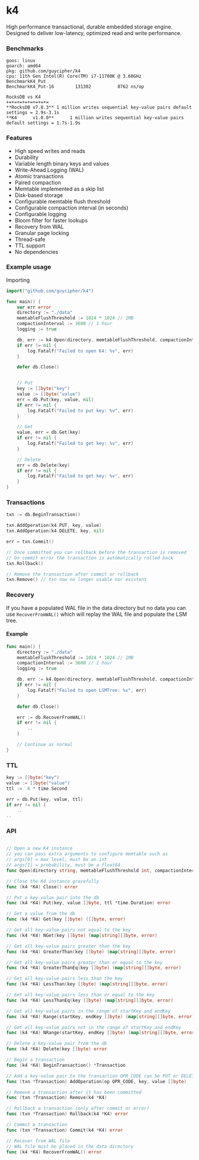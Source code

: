 # k4
High performance transactional, durable embedded storage engine. Designed to deliver low-latency, optimized read and write performance.

### Benchmarks
```
goos: linux
goarch: amd64
pkg: github.com/guycipher/k4
cpu: 11th Gen Intel(R) Core(TM) i7-11700K @ 3.60GHz
BenchmarkK4_Put
BenchmarkK4_Put-16    	  131302	      8762 ns/op

RocksDB vs K4
+=+=+=+=+=+=+=+=
**RocksDB v7.8.3** 1 million writes sequential key-value pairs default settings = 2.9s-3.1s
**K4      v1.0.0**      1 million writes sequential key-value pairs default settings = 1.7s-1.9s
```

### Features
- High speed writes and reads
- Durability
- Variable length binary keys and values
- Write-Ahead Logging (WAL)
- Atomic transactions
- Paired compaction
- Memtable implemented as a skip list
- Disk-based storage
- Configurable memtable flush threshold
- Configurable compaction interval (in seconds)
- Configurable logging
- Bloom filter for faster lookups
- Recovery from WAL
- Granular page locking
- Thread-safe
- TTL support
- No dependencies


### Example usage
Importing
```go
import("github.com/guycipher/k4")
```

```go
func main() {
    var err error
    directory := "./data"
    memtableFlushThreshold := 1024 * 1024 // 1MB
    compactionInterval := 3600 // 1 hour
    logging := true

    db, err := k4.Open(directory, memtableFlushThreshold, compactionInterval, logging)
    if err != nil {
        log.Fatalf("Failed to open K4: %v", err)
    }

    defer db.Close()


    // Put
    key := []byte("key")
    value := []byte("value")
    err = db.Put(key, value, nil)
    if err != nil {
        log.Fatalf("Failed to put key: %v", err)
    }

    // Get
    value, err = db.Get(key)
    if err != nil {
        log.Fatalf("Failed to get key: %v", err)
    }

    // Delete
    err = db.Delete(key)
    if err != nil {
        log.Fatalf("Failed to get key: %v", err)
    }
}
```

### Transactions
```go
txn := db.BeginTransaction()

txn.AddOperation(k4.PUT, key, value)
txn.AddOperation(k4.DELETE, key, nil)

err = txn.Commit()

// Once committed you can rollback before the transaction is removed
// On commit error the transaction is automatically rolled back
txn.Rollback()

// Remove the transaction after commit or rollback
txn.Remove() // txn now no longer usable nor existent

```

### Recovery
If you have a populated WAL file in the data directory but no data you can use `RecoverFromWAL()` which will replay the WAL file and populate the LSM tree.

#### Example
```go
func main() {
    directory := "./data"
    memtableFlushThreshold := 1024 * 1024 // 1MB
    compactionInterval := 3600 // 1 hour
    logging := true

    db, err := k4.Open(directory, memtableFlushThreshold, compactionInterval, logging)
    if err != nil {
        log.Fatalf("Failed to open LSMTree: %v", err)
    }

    defer db.Close()

    err := db.RecoverFromWAL()
    if err != nil {
        ..
    }

    // Continue as normal
}
```

### TTL
```go
key := []byte("key")
value := []byte("value")
ttl :=  6 * time.Second

err = db.Put(key, value, ttl)
if err != nil {
    ..
..

```

### API
```go

// Open a new K4 instance
// you can pass extra arguments to configure memtable such as
// args[0] = max level, must be an int
// args[1] = probability, must be a float64
func Open(directory string, memtableFlushThreshold int, compactionInterval int, logging bool, args ...interface{}) (*K4, error)

// Close the K4 instance gracefully
func (k4 *K4) Close() error

// Put a key-value pair into the db
func (k4 *K4) Put(key, value []byte, ttl *time.Duration) error

// Get a value from the db
func (k4 *K4) Get(key []byte) ([]byte, error)

// Get all key-value pairs not equal to the key
func (k4 *K4) NGet(key []byte) (map[string][]byte, error)

// Get all key-value pairs greater than the key
func (k4 *K4) GreaterThan(key []byte) (map[string][]byte, error)

// Get all key-value pairs greater than or equal to the key
func (k4 *K4) GreaterThanEq(key []byte) (map[string][]byte, error)

// Get all key-value pairs less than the key
func (k4 *K4) LessThan(key []byte) (map[string][]byte, error)

// Get all key-value pairs less than or equal to the key
func (k4 *K4) LessThanEq(key []byte) (map[string][]byte, error)

// Get all key-value pairs in the range of startKey and endKey
func (k4 *K4) Range(startKey, endKey []byte) (map[string][]byte, error)

// Get all key-value pairs not in the range of startKey and endKey
func (k4 *K4) NRange(startKey, endKey []byte) (map[string][]byte, error)

// Delete a key-value pair from the db
func (k4 *K4) Delete(key []byte) error

// Begin a transaction
func (k4 *K4) BeginTransaction() *Transaction

// Add a key-value pair to the transaction OPR_CODE can be PUT or DELETE
func (txn *Transaction) AddOperation(op OPR_CODE, key, value []byte)

// Remove a transaction after it has been committed
func (txn *Transaction) Remove(k4 *K4)

// Rollback a transaction (only after commit or error)
func (txn *Transaction) Rollback(k4 *K4) error

// Commit a transaction
func (txn *Transaction) Commit(k4 *K4) error

// Recover from WAL file
// WAL file must be placed in the data directory
func (k4 *K4) RecoverFromWAL() error
```



